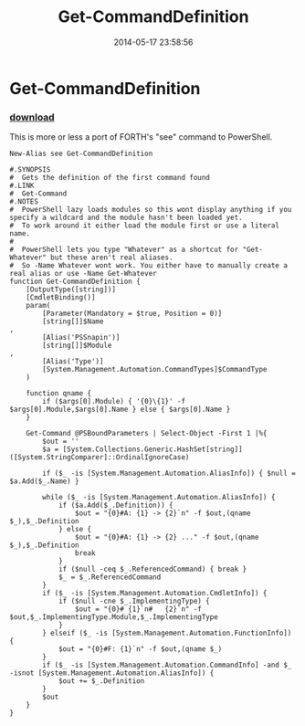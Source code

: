 ﻿---
pid:            5164
parent:         0
children:       
poster:         Public Domain
title:          Get-CommandDefinition
date:           2014-05-17 23:58:56
description:    This is more or less a port of FORTH's "see" command to PowerShell.
format:         posh
---

# Get-CommandDefinition

### [download](5164.ps1)  

This is more or less a port of FORTH's "see" command to PowerShell.

```posh
New-Alias see Get-CommandDefinition

#.SYNOPSIS
#  Gets the definition of the first command found
#.LINK
#  Get-Command
#.NOTES
#  PowerShell lazy loads modules so this wont display anything if you specify a wildcard and the module hasn't been loaded yet.
#  To work around it either load the module first or use a literal name.
#
#  PowerShell lets you type "Whatever" as a shortcut for "Get-Whatever" but these aren't real aliases.
#  So -Name Whatever wont work. You either have to manually create a real alias or use -Name Get-Whatever
function Get-CommandDefinition {
	[OutputType([string])]
	[CmdletBinding()]
	param(
		[Parameter(Mandatory = $true, Position = 0)]
		[string[]]$Name
,
		[Alias('PSSnapin')]
		[string[]]$Module
,
		[Alias('Type')]
		[System.Management.Automation.CommandTypes]$CommandType
	)

	function qname {
		if ($args[0].Module) { '{0}\{1}' -f $args[0].Module,$args[0].Name } else { $args[0].Name }
	}

	Get-Command @PSBoundParameters | Select-Object -First 1 |%{
		$out = ''
		$a = [System.Collections.Generic.HashSet[string]]([System.StringComparer]::OrdinalIgnoreCase)

		if ($_ -is [System.Management.Automation.AliasInfo]) { $null = $a.Add($_.Name) }

		while ($_ -is [System.Management.Automation.AliasInfo]) {
			if ($a.Add($_.Definition)) {
				$out = "{0}#A: {1} -> {2}`n" -f $out,(qname $_),$_.Definition
			} else {
				$out = "{0}#A: {1} -> {2} ..." -f $out,(qname $_),$_.Definition
				break
			}
			if ($null -ceq $_.ReferencedCommand) { break }
			$_ = $_.ReferencedCommand
		}
		if ($_ -is [System.Management.Automation.CmdletInfo]) {
			if ($null -cne $_.ImplementingType) {
				$out = "{0}# {1}`n#   {2}`n" -f $out,$_.ImplementingType.Module,$_.ImplementingType
			}
		} elseif ($_ -is [System.Management.Automation.FunctionInfo]) {
			$out = "{0}#F: {1}`n" -f $out,(qname $_)
		}
		if ($_ -is [System.Management.Automation.CommandInfo] -and $_ -isnot [System.Management.Automation.AliasInfo]) {
			$out += $_.Definition
		}
		$out
	}
}
```
